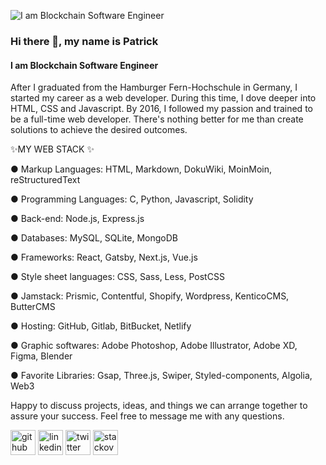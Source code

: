 ![I am Blockchain Software Engineer](https://pbs.twimg.com/profile_banners/1424648016338751488/1634746910/1500x500)

### Hi there 👋, my name is Patrick
#### I am Blockchain Software Engineer

After I graduated from the Hamburger Fern-Hochschule in Germany, I started my career as a web developer. During this time, I dove deeper into HTML, CSS and Javascript. By 2016, I followed my passion and trained to be a full-time web developer. There's nothing better for me than create solutions to achieve the desired outcomes.

✨MY WEB STACK ✨

● Markup Languages: HTML, Markdown, DokuWiki, MoinMoin, reStructuredText

● Programming Languages: C, Python, Javascript, Solidity

● Back-end: Node.js, Express.js

● Databases: MySQL, SQLite, MongoDB

● Frameworks: React, Gatsby, Next.js, Vue.js

● Style sheet languages: CSS, Sass, Less, PostCSS

● Jamstack: Prismic, Contentful, Shopify, Wordpress, KenticoCMS, ButterCMS

● Hosting: GitHub, Gitlab, BitBucket, Netlify

● Graphic softwares: Adobe Photoshop, Adobe Illustrator, Adobe XD, Figma, Blender

● Favorite Libraries: Gsap, Three.js, Swiper, Styled-components, Algolia, Web3

Happy to discuss projects, ideas, and things we can arrange together to assure your success. Feel free to message me with any questions.



[<img src='https://cdn.jsdelivr.net/npm/simple-icons@3.0.1/icons/github.svg' alt='github' height='40'>](https://github.com/patrickdevelopes)  [<img src='https://cdn.jsdelivr.net/npm/simple-icons@3.0.1/icons/linkedin.svg' alt='linkedin' height='40'>](https://www.linkedin.com/in/patrick-meier-4b8961162/)  [<img src='https://cdn.jsdelivr.net/npm/simple-icons@3.0.1/icons/twitter.svg' alt='twitter' height='40'>](https://twitter.com/Patrick39513834)  [<img src='https://cdn.jsdelivr.net/npm/simple-icons@3.0.1/icons/stackoverflow.svg' alt='stackoverflow' height='40'>](https://stackoverflow.com/users/14157298)
